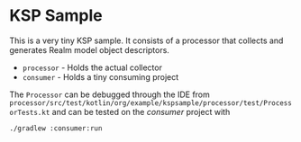 # KSP Sample

This is a very tiny KSP sample. It consists of a processor that collects and
generates Realm model object descriptors.

- `processor` - Holds the actual collector
- `consumer` - Holds a tiny consuming project

The `Processor` can be debugged through the IDE from `processor/src/test/kotlin/org/example/kspsample/processor/test/ProcessorTests.kt` and can be tested on the _consumer_ project with 
```
./gradlew :consumer:run
```
